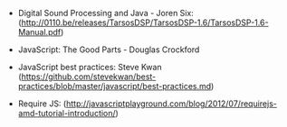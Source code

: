 
* Digital Sound Processing and Java - Joren Six:
 (http://0110.be/releases/TarsosDSP/TarsosDSP-1.6/TarsosDSP-1.6-Manual.pdf)
 
* JavaScript: The Good Parts - Douglas Crockford

* JavaScript best practices: Steve Kwan
 (https://github.com/stevekwan/best-practices/blob/master/javascript/best-practices.md) 
 
 * Require JS: 
  (http://javascriptplayground.com/blog/2012/07/requirejs-amd-tutorial-introduction/)
